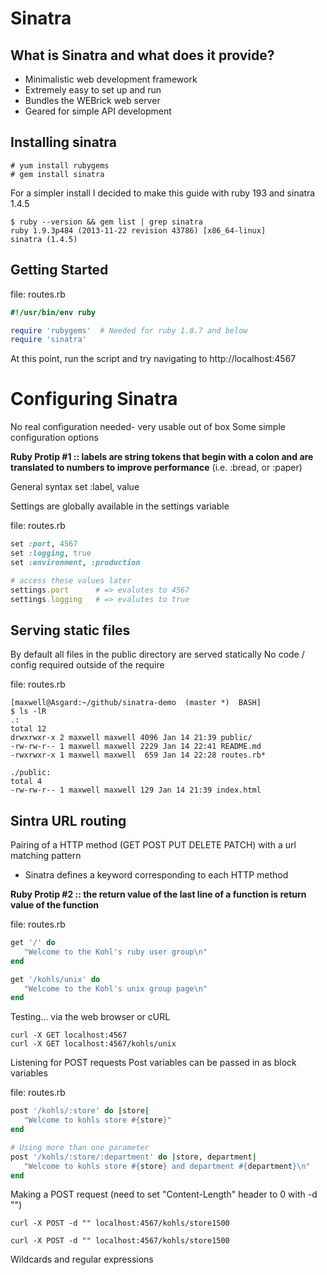# Sinatra 

## What is Sinatra and what does it provide?
* Minimalistic web development framework
* Extremely easy to set up and run
* Bundles the WEBrick web server
* Geared for simple API development

## Installing sinatra
```shell
# yum install rubygems
# gem install sinatra
```

For a simpler install I decided to make this guide with ruby 193
and sinatra 1.4.5
```
$ ruby --version && gem list | grep sinatra
ruby 1.9.3p484 (2013-11-22 revision 43786) [x86_64-linux]
sinatra (1.4.5)

```

## Getting Started

file: routes.rb
```ruby
#!/usr/bin/env ruby

require 'rubygems'  # Needed for ruby 1.8.7 and below
require 'sinatra'  
```

At this point, run the script and 
try navigating to http://localhost:4567

# Configuring Sinatra
No real configuration needed- very usable out of box
Some simple configuration options

**Ruby Protip #1 :: labels are string tokens that begin with a colon and are translated to numbers to improve performance**
(i.e.  :bread, or :paper)

General syntax
set :label, value

Settings are globally available in the settings variable

file: routes.rb
```ruby
set :port, 4567
set :logging, true
set :environment, :production

# access these values later
settings.port      # => evalutes to 4567
settings.logging   # => evalutes to true
```

## Serving static files
By default all files in the public directory are served statically
No code / config required outside of the require

file: routes.rb
```shell
[maxwell@Asgard:~/github/sinatra-demo  (master *)  BASH]
$ ls -lR
.:
total 12
drwxrwxr-x 2 maxwell maxwell 4096 Jan 14 21:39 public/
-rw-rw-r-- 1 maxwell maxwell 2229 Jan 14 22:41 README.md
-rwxrwxr-x 1 maxwell maxwell  659 Jan 14 22:28 routes.rb*

./public:
total 4
-rw-rw-r-- 1 maxwell maxwell 129 Jan 14 21:39 index.html

```




## Sintra URL routing

Pairing of a HTTP method (GET POST PUT DELETE PATCH)
with a url matching pattern

* Sinatra defines a keyword corresponding to each HTTP method

**Ruby Protip #2 :: the return value of the last line of a function is return value of the function**

file: routes.rb
```ruby
get '/' do
   "Welcome to the Kohl's ruby user group\n"
end

get '/kohls/unix' do
   "Welcome to the Kohl's unix group page\n"
end
```

Testing... via the web browser or cURL

```shell
curl -X GET localhost:4567
curl -X GET localhost:4567/kohls/unix
```

Listening for POST requests
Post variables can be passed in as block variables 

file: routes.rb
```ruby
post '/kohls/:store' do |store|
   "Welcome to kohls store #{store}"
end

# Using more than one parameter
post '/kohls/:store/:department' do |store, department|
   "Welcome to kohls store #{store} and department #{department}\n"
end

```

Making a POST request
(need to set "Content-Length" header to 0 with -d "")
```shell
curl -X POST -d "" localhost:4567/kohls/store1500

curl -X POST -d "" localhost:4567/kohls/store1500
```

Wildcards and regular expressions


